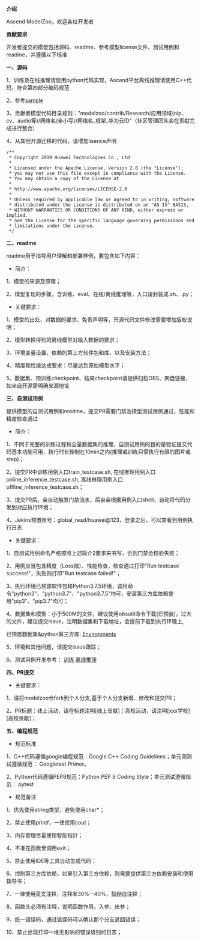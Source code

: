 **介绍** 

Ascend ModelZoo，欢迎各位开发者

 **贡献要求** 

开发者提交的模型包括源码、readme、参考模型license文件、测试用例和readme，并遵循以下标准

 **一、源码** 

1、训练及在线推理请使用python代码实现，Ascend平台离线推理请使用C++代码，符合第四部分编码规范

2、参考[sample](https://gitee.com/ascend/modelzoo/tree/master/built-in/TensorFlow/Official/nlp/Transformer_for_TensorFlow)

3、贡献者模型代码目录规则："modelzoo/contrib/Research/应用领域(nlp、cv、audio等)/网络名(全小写)/网络名_框架_华为云ID"（社区管理团队会在贡献完成进行整合）

4、从其他开源迁移的代码，请增加lisence声明

```
/**
 * Copyright 2019 Huawei Technologies Co., Ltd
 *
 * Licensed under the Apache License, Version 2.0 (the "License");
 * you may not use this file except in compliance with the License.
 * You may obtain a copy of the License at
 *
 * http://www.apache.org/licenses/LICENSE-2.0
 *
 * Unless required by applicable law or agreed to in writing, software
 * distributed under the License is distributed on an "AS IS" BASIS,
 * WITHOUT WARRANTIES OR CONDITIONS OF ANY KIND, either express or implied.
 * See the License for the specific language governing permissions and
 * limitations under the License.
 */
```


 **二、readme** 

readme用于指导用户理解和部署样例，要包含如下内容：

- 简介：

1、模型的来源及原理；

2、模型复现的步骤，含训练、eval、在线/离线推理等，入口请封装成.sh、.py；

- 关键要求：

1、模型的出处、对数据的要求、免责声明等，开源代码文件修改需要增加版权说明；

2、模型转换得到的离线模型对输入数据的要求；

3、环境变量设置，依赖的第三方软件包和库，以及安装方法；

4、精度和性能达成要求：尽量达到原始模型水平；

5、数据集、预训练checkpoint、结果checkpoint请提供归档OBS、网盘链接，如来自开源需明确来源地址

 **三、自测试用例** 

提供模型的自测试用例和readme，提交PR需要门禁及模型测试用例通过，性能和精度检查通过

- 简介：

1、不同于完整的训练过程和全量数据集的推理，自测试用例的目的是验证提交代码基本功能可用，执行时长控制在10min之内(推理或训练只需执行有限的图片或step)；

2、提交PR中训练用例入口train_testcase.sh, 在线推理用例入口online_inference_testcase.sh, 离线推理用例入口offline_inference_testcase.sh；

3、提交PR后，会自动触发门禁流水，后台会根据用例入口shell，自动将代码分发到对应执行环境；

4、Jekins预置账号：global_read/huawei@123，登录之后，可以查看到用例执行日志

- 关键要求：

1、自测试用例命名严格按照上述简介2要求来书写，否则门禁会校验失败；

2、用例应当包含精度（Loss值）、性能检查，检查通过打印"Run testcase success!"，失败则打印"Run testcase failed!"；

3、执行环境已预装软件包和Python3.7.5环境，调用命令"python3"、"python3.7"、"python3.7.5"均可，安装第三方库依赖使用"pip3"、"pip3.7"均可；

4、数据集和模型：小于500M的文件，建议使用obsutil命令下载(已预装)，过大的文件，建议提交Issue，注明数据集和下载地址，会提前下载到执行环境上,

已预置数据集&python第三方库: [Environments](https://gitee.com/ascend/modelzoo/blob/master/contrib/ENVIRONMENTS.md)

5、环境和其他问题，请提交Issue跟踪；

6、测试用例开发参考：
[训练](https://gitee.com/ascend/modelzoo/tree/master/built-in/TensorFlow/Official/nlp/Transformer_for_TensorFlow)
[离线推理](https://gitee.com/ascend/modelzoo/tree/master/contrib/Research/cv/efficientnet-b8/ATC_efficientnet-b8_tf_nkxiaolei)

 **四、PR提交**

- 关键要求：

1、请将modelzoo仓fork到个人分支,基于个人分支新增、修改和提交PR；

2、PR标题：线上活动，请在标题注明[线上贡献]；高校活动，请注明[xxx学校][高校贡献]；

 **五、编程规范** 

- 规范标准

1、C++代码遵循google编程规范：Google C++ Coding Guidelines；单元测测试遵循规范： Googletest Primer。

2、Python代码遵循PEP8规范：Python PEP 8 Coding Style；单元测试遵循规范： pytest

- 规范备注

1、优先使用string类型，避免使用char*；

2、禁止使用printf，一律使用cout；

3、内存管理尽量使用智能指针；

4、不准在函数里调用exit；

5、禁止使用IDE等工具自动生成代码；

6、控制第三方库依赖，如果引入第三方依赖，则需要提供第三方依赖安装和使用指导书；

7、一律使用英文注释，注释率30%--40%，鼓励自注释；

8、函数头必须有注释，说明函数作用，入参、出参；

9、统一错误码，通过错误码可以确认那个分支返回错误；

10、禁止出现打印一堆无影响的错误级别的日志；